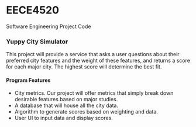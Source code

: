 # EECE4520
Software Engineering Project Code

### Yuppy City Simulator

This project will provide a service that asks a user questions about their preferred city features and the weight of these features, and returns a score for each major city. The highest score will determine the best fit.

#### Program Features
* City metrics. Our project will offer metrics that simply break down desirable features based on major studies.
* A database that will house all the city data.
* Algorithm to generate scores based on weighting and data.
* User UI to input data and display scores.
